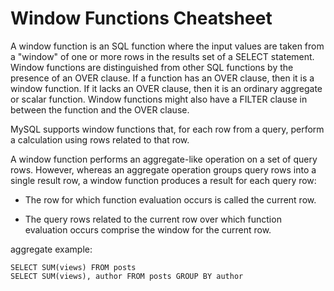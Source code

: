 # Window Functions Cheatsheet

A window function is an SQL function where the input values are taken from a "window" of one or more rows in the results set of a SELECT statement.
Window functions are distinguished from other SQL functions by the presence of an OVER clause. If a function has an OVER clause, then it is a window function. If it lacks an OVER clause, then it is an ordinary aggregate or scalar function. Window functions might also have a FILTER clause in between the function and the OVER clause.

MySQL supports window functions that, for each row from a query, perform a calculation using rows related to that row.

A window function performs an aggregate-like operation on a set of query rows. However, whereas an aggregate operation groups query rows into a single result row, a window function produces a result for each query row:

- The row for which function evaluation occurs is called the current row.

- The query rows related to the current row over which function evaluation occurs comprise the window for the current row.




aggregate example: 

```
SELECT SUM(views) FROM posts
SELECT SUM(views), author FROM posts GROUP BY author
```
